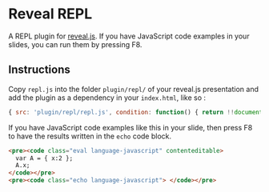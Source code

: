 # Reveal REPL

A REPL plugin for [reveal.js](https://github.com/hakimel/reveal.js/).
If you have JavaScript code examples in your slides, you can run them
by pressing F8.

## Instructions

Copy `repl.js` into the folder `plugin/repl/` of your reveal.js
presentation and add the plugin as a dependency in your `index.html`,
like so :

```js
{ src: 'plugin/repl/repl.js', condition: function() { return !!document.querySelector('code.eval'); } },
```

If you have JavaScript code examples like this in your slide, then
press F8 to have the results written in the `echo` code block.

```html
<pre><code class="eval language-javascript" contenteditable>
  var A = { x:2 };
  A.x;
</code></pre>
<pre><code class="echo language-javascript"> </code></pre>
```
